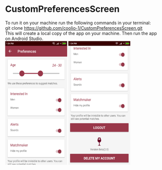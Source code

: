 # CustomPreferencesScreen
To run it on your machine run the following commands in your terminal:
<br>
git clone https://github.com/coolio-1/CustomPreferencesScreen.git
<br>
This will create a local copy of the app on your machine.
Then run the app on Android Studio.
<br>
<img src="https://github.com/coolio-1/CustomPreferencesScreen/blob/master/Screenshot_2018-03-25-13-34-43-093_com.coolio1.android.custompreferencesscreen.png" 
width="200" height="400"/>
<img src="https://github.com/coolio-1/CustomPreferencesScreen/blob/master/Screenshot_2018-03-25-13-34-55-359_com.coolio1.android.custompreferencesscreen.png"
width="200" height="400"/>
